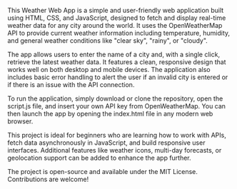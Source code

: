 This Weather Web App is a simple and user-friendly web application built using HTML, CSS, and JavaScript, designed to fetch and display real-time weather data for any city around the world. It uses the OpenWeatherMap API to provide current weather information including temperature, humidity, and general weather conditions like "clear sky", "rainy", or "cloudy".

The app allows users to enter the name of a city and, with a single click, retrieve the latest weather data. It features a clean, responsive design that works well on both desktop and mobile devices. The application also includes basic error handling to alert the user if an invalid city is entered or if there is an issue with the API connection.

To run the application, simply download or clone the repository, open the script.js file, and insert your own API key from OpenWeatherMap. You can then launch the app by opening the index.html file in any modern web browser.

This project is ideal for beginners who are learning how to work with APIs, fetch data asynchronously in JavaScript, and build responsive user interfaces. Additional features like weather icons, multi-day forecasts, or geolocation support can be added to enhance the app further.

The project is open-source and available under the MIT License. Contributions are welcome!
